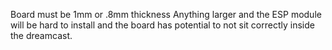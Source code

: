 Board must be 1mm or .8mm thickness 
Anything larger and the ESP module will be hard to install and the board has potential to not sit correctly inside the dreamcast.
